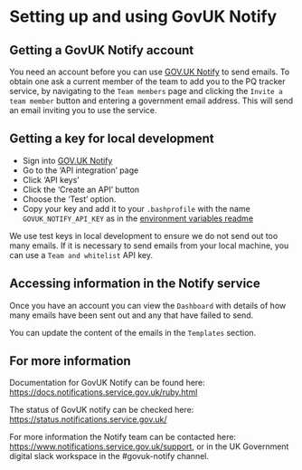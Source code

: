 # Setting up and using GovUK Notify

## Getting a GovUK Notify account

You need an account before you can use [GOV.UK Notify](https://www.notifications.service.gov.uk) to send emails. To obtain one ask a current member of the team to add you to the PQ tracker service, by navigating to the `Team members` page and clicking the `Invite a team member` button and entering a government email address. This will send an email inviting you to use the service.

## Getting a key for local development

- Sign into [GOV.UK Notify](https://www.notifications.service.gov.uk)
- Go to the ‘API integration’ page
- Click ‘API keys’
- Click the ‘Create an API’ button
- Choose the ‘Test’ option.
- Copy your key and add it to your `.bashprofile` with the name `GOVUK_NOTIFY_API_KEY` as in the [environment variables readme](https://github.com/ministryofjustice/parliamentary-questions/tree/dev/config)

We use test keys in local development to ensure we do not send out too many emails. If it is necessary to send emails from your local machine, you can use a `Team and whitelist` API key.

## Accessing information in the Notify service

Once you have an account you can view the `Dashboard` with details of how many emails have been sent out and any that have failed to send. 

You can update the content of the emails in the `Templates` section.

## For more information

Documentation for GovUK Notify can be found here: https://docs.notifications.service.gov.uk/ruby.html

The status of GovUK notify can be checked here: https://status.notifications.service.gov.uk/

For more information the Notify team can be contacted here: https://www.notifications.service.gov.uk/support, or in the UK Government digital slack workspace in the #govuk-notify channel.

